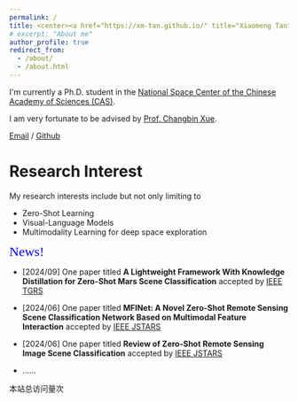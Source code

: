 ```yaml
---
permalink: /
title: <center><a href="https://xm-tan.github.io/" title="Xiaomeng Tan">Xiaomeng Tan (檀晓萌)</a></center>
# excerpt: "About me"
author_profile: true
redirect_from: 
  - /about/
  - /about.html
---
```


I'm currently a Ph.D. student in the [National Space Center of the Chinese Academy of Sciences (CAS)](http://english.nssc.cas.cn/).

I am very fortunate to be advised by [Prof. Changbin Xue]([https://people.ucas.edu.cn/~xuechangbin/]).

[Email](tanxiaomeng22@mails.ucas.ac.cn) / [Github](https://github.com/XM-Tan)

Research Interest
======
My research interests include but not only limiting to
* Zero-Shot Learning
* Visual-Language Models
* Multimodality Learning for deep space exploration

<font size = 5 color = blue face=STKaiti>News!</font>

* [2024/09] One paper titled **A Lightweight Framework With Knowledge Distillation for Zero-Shot Mars Scene Classification** accepted by [IEEE TGRS](https://ieeexplore.ieee.org/document/10699382)

* [2024/06] One paper titled **MFINet: A Novel Zero-Shot Remote Sensing Scene Classification Network Based on Multimodal Feature Interaction** accepted by [IEEE JSTARS](https://ieeexplore.ieee.org/document/10557622)

* [2024/06] One paper titled **Review of Zero-Shot Remote Sensing Image Scene Classification** accepted by [IEEE JSTARS](https://ieeexplore.ieee.org/stamp/stamp.jsp?tp=&arnumber=10552052)

* ......

<script async src="//busuanzi.ibruce.info/busuanzi/2.3/busuanzi.pure.mini.js"></script><span id="busuanzi_container_site_pv">本站总访问量<span id="busuanzi_value_site_pv"></span>次</span>
